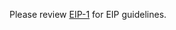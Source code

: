 Please review [EIP-1](../EIPS/eip-1.md) for EIP guidelines.

<!-- RATIONALE FOR THIS FILE: IT IS DISPLAYED WHEN YOU CREATE AN ISSUE OR MAKE A PR -->